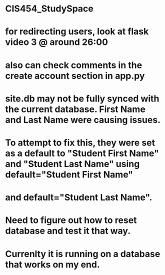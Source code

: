 # CIS454_StudySpace
# for redirecting users, look at flask video 3 @ around 26:00
# also can check comments in the create account section in app.py

# site.db may not be fully synced with the current database. First Name and Last Name were causing issues.
# To attempt to fix this, they were set as a default to "Student First Name" and "Student Last Name" using default="Student First Name" 
# and default="Student Last Name".
# Need to figure out how to reset database and test it that way.
# Currenlty it is running on a database that works on my end.
